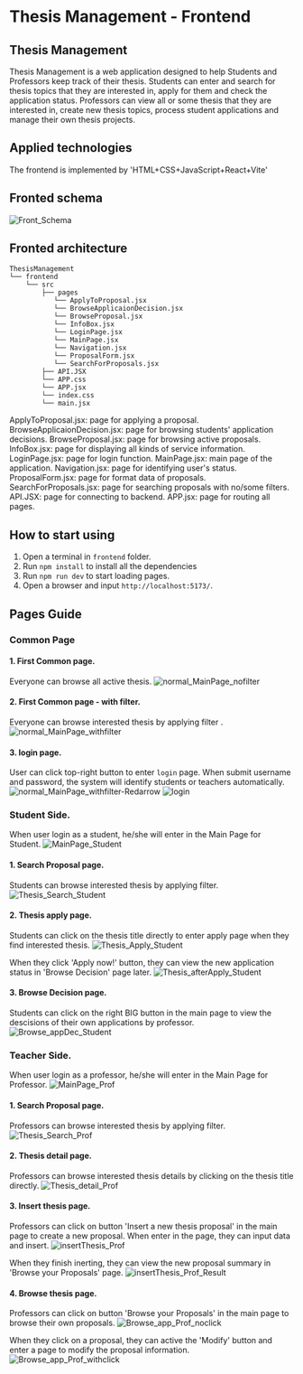 # Thesis Management - Frontend

## Thesis Management

Thesis Management is a web application designed to help Students and Professors keep track of their thesis. 
Students can enter and search for thesis topics that they are interested in, apply for them and check the application status.
Professors can view all or some thesis that they are interested in, create new thesis topics, process student applications and manage their own thesis projects.

## Applied technologies

The frontend is implemented by 'HTML+CSS+JavaScript+React+Vite'

## Fronted schema
![Front_Schema](images/Front_Schema.png)

## Fronted architecture

```
ThesisManagement
└── frontend
    └── src
        ├── pages
           └── ApplyToProposal.jsx  
           └── BrowseApplicaionDecision.jsx  
           └── BrowseProposal.jsx
           └── InfoBox.jsx 
           └── LoginPage.jsx 
           └── MainPage.jsx 
           └── Navigation.jsx
           └── ProposalForm.jsx 
           └── SearchForProposals.jsx    
        ├── API.JSX  
        └── APP.css
        └── APP.jsx 
        └── index.css
        └── main.jsx
```
ApplyToProposal.jsx: page for applying a proposal.
BrowseApplicaionDecision.jsx: page for browsing students' application decisions.
BrowseProposal.jsx: page for browsing active proposals.
InfoBox.jsx: page for displaying all kinds of service information.
LoginPage.jsx: page for login function.
MainPage.jsx: main page of the application.
Navigation.jsx: page for identifying user's status.
ProposalForm.jsx: page for format data of proposals.
SearchForProposals.jsx: page for searching proposals with no/some filters.
API.JSX: page for connecting to backend.
APP.jsx: page for routing all pages.



## How to start using
1. Open a terminal in `frontend` folder.
2. Run `npm install` to install all the dependencies
3. Run `npm run dev` to start loading pages.
4. Open a browser and input `http://localhost:5173/`.

## Pages Guide

### Common Page

#### 1. First Common page. 
Everyone can browse all active thesis.
![normal_MainPage_nofilter](images/normal_MainPage_nofilter.png)

#### 2. First Common page - with filter. 
Everyone can browse interested thesis by applying filter .
![normal_MainPage_withfilter](images/normal_MainPage_withfilter.png)

#### 3. login page. 
User can click top-right button to enter `login` page.
When submit username and password, the system will identify students or teachers automatically.
![normal_MainPage_withfilter-Redarrow](images/normal_MainPage_withfilter-Redarrow.png)
![login](images/login.png)

### Student Side. 
When user login as a student, he/she will enter in the Main Page for Student.
![MainPage_Student](images/MainPage_Student.png)

#### 1. Search Proposal page. 
Students can browse interested thesis by applying filter.
![Thesis_Search_Student](images/Thesis_Search_Student.png)

#### 2. Thesis apply page. 
Students can click on the thesis title directly to enter apply page when they find interested thesis.
![Thesis_Apply_Student](images/Thesis_Apply_Student.png)

When they click 'Apply now!' button, they can view the new application status in 'Browse Decision' page later.
![Thesis_afterApply_Student](images/Thesis_afterApply_Student.png)

#### 3. Browse Decision page. 
Students can click on the right BIG button in the main page to view the descisions of their own applications by professor.
![Browse_appDec_Student](images/Browse_appDec_Student.png)


### Teacher Side. 
When user login as a professor, he/she will enter in the Main Page for Professor.
![MainPage_Prof](images/MainPage_Prof.png)

#### 1. Search Proposal page. 
Professors can browse interested thesis by applying filter.
![Thesis_Search_Prof](images/Thesis_Search_Prof.png)

#### 2. Thesis detail page. 
Professors can browse interested thesis details by clicking on the thesis title directly.
![Thesis_detail_Prof](images/Thesis_detail_Prof.png)

#### 3. Insert thesis page. 
Professors can click on button 'Insert a new thesis proposal' in the main page to create a new proposal.
When enter in the page, they can input data and insert.
![insertThesis_Prof](images/insertThesis_Prof.png)

When they finish inerting, they can view the new proposal summary in 'Browse your Proposals' page.
![insertThesis_Prof_Result](images/insertThesis_Prof_Result.png)

#### 4. Browse thesis page. 
Professors can click on button 'Browse your Proposals' in the main page to browse their own proposals.
![Browse_app_Prof_noclick](images/Browse_app_Prof_noclick.png)

When they click on a proposal, they can active the 'Modify' button and enter a page to modify the proposal information.
![Browse_app_Prof_withclick](images/Browse_app_Prof_withclick.png)





